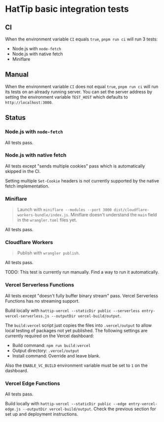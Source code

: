 # HatTip basic integration tests

## CI

When the environment variable `CI` equals `true`, `pnpm run ci` will run 3 tests:

- Node.js with `node-fetch`
- Node.js with native fetch
- Miniflare

## Manual

When the environment variable `CI` does not equal `true`, `pnpm run ci` will run its tests on an already running server. You can set the server address by setting the environment variable `TEST_HOST` which defaults to `http://localhost:3000`.

## Status

### Node.js with `node-fetch`

All tests pass.

### Node.js with native fetch

All tests except "sends multiple cookies" pass which is automatically skipped in the CI.

Setting multiple `Set-Cookie` headers is not currently supported by the native fetch implementation.

### Miniflare

> Launch with `miniflare --modules --port 3000 dist/cloudflare-workers-bundle/index.js`. Miniflare doesn't understand the `main` field in the `wrangler.toml` files yet.

All tests pass.

### Cloudflare Workers

> Publish with `wrangler publish`.

All tests pass.

TODO: This test is currently run manually. Find a way to run it automatically.

### Vercel Serverless Functions

All tests except "doesn't fully buffer binary stream" pass. Vercel Serverless Functions has no streaming support.

Build locally with `hattip-vercel --staticDir public --serverless entry-vercel-serverless.js --outputDir vercel-build/output`.

The `build:vercel` script just copies the files into `.vercel/output` to allow local testing of packages not yet published. The following settings are currently required on the Vercel dashboard:

- Build command: `npm run build:vercel`
- Output directory: `.vercel/output`
- Install command: Override and leave blank.

Also the `ENABLE_VC_BUILD` environment variable must be set to `1` on the dashboard.

### Vercel Edge Functions

All tests pass.

Build locally with `hattip-vercel --staticDir public --edge entry-vercel-edge.js --outputDir vercel-build/output`. Check the previous section for set up and deployment instructions.
